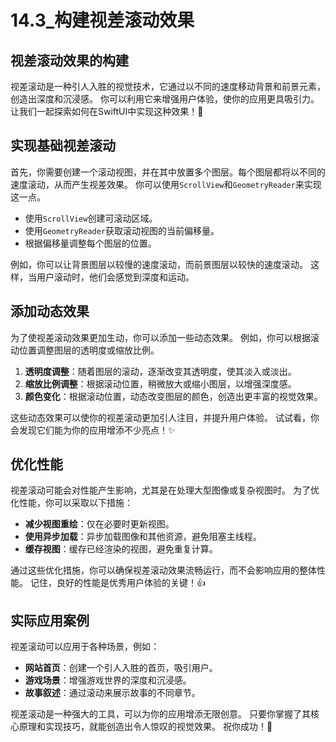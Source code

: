 ﻿# 14.3_构建视差滚动效果

## 视差滚动效果的构建

视差滚动是一种引人入胜的视觉技术，它通过以不同的速度移动背景和前景元素，创造出深度和沉浸感。 你可以利用它来增强用户体验，使你的应用更具吸引力。 让我们一起探索如何在SwiftUI中实现这种效果！🚀

## 实现基础视差滚动

首先，你需要创建一个滚动视图，并在其中放置多个图层。每个图层都将以不同的速度滚动，从而产生视差效果。 你可以使用`ScrollView`和`GeometryReader`来实现这一点。

*   使用`ScrollView`创建可滚动区域。
*   使用`GeometryReader`获取滚动视图的当前偏移量。
*   根据偏移量调整每个图层的位置。

例如，你可以让背景图层以较慢的速度滚动，而前景图层以较快的速度滚动。 这样，当用户滚动时，他们会感觉到深度和运动。

## 添加动态效果

为了使视差滚动效果更加生动，你可以添加一些动态效果。 例如，你可以根据滚动位置调整图层的透明度或缩放比例。

1.  **透明度调整**：随着图层的滚动，逐渐改变其透明度，使其淡入或淡出。
2.  **缩放比例调整**：根据滚动位置，稍微放大或缩小图层，以增强深度感。
3.  **颜色变化**：根据滚动位置，动态改变图层的颜色，创造出更丰富的视觉效果。

这些动态效果可以使你的视差滚动更加引人注目，并提升用户体验。 试试看，你会发现它们能为你的应用增添不少亮点！✨

## 优化性能

视差滚动可能会对性能产生影响，尤其是在处理大型图像或复杂视图时。 为了优化性能，你可以采取以下措施：

*   **减少视图重绘**：仅在必要时更新视图。
*   **使用异步加载**：异步加载图像和其他资源，避免阻塞主线程。
*   **缓存视图**：缓存已经渲染的视图，避免重复计算。

通过这些优化措施，你可以确保视差滚动效果流畅运行，而不会影响应用的整体性能。 记住，良好的性能是优秀用户体验的关键！👍

## 实际应用案例

视差滚动可以应用于各种场景，例如：

*   **网站首页**：创建一个引人入胜的首页，吸引用户。
*   **游戏场景**：增强游戏世界的深度和沉浸感。
*   **故事叙述**：通过滚动来展示故事的不同章节。

视差滚动是一种强大的工具，可以为你的应用增添无限创意。 只要你掌握了其核心原理和实现技巧，就能创造出令人惊叹的视觉效果。 祝你成功！🎉


